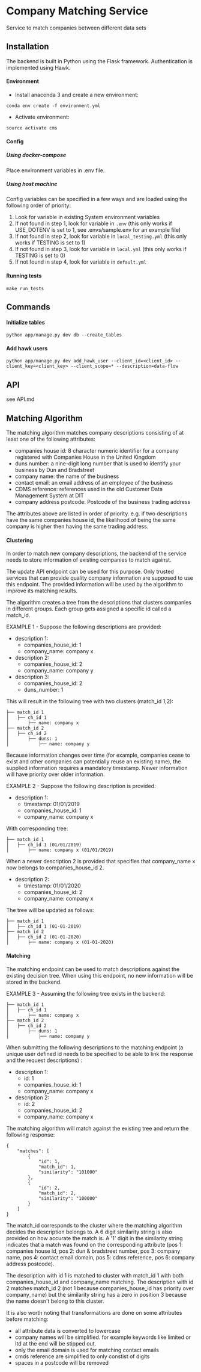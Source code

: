 # Company Matching Service

Service to match companies between different data sets

## Installation
The backend is built in Python using the Flask framework. Authentication is implemented using Hawk.

#### Environment

 * Install anaconda 3 and create a new environment:

`conda env create -f environment.yml`

 * Activate environment:

`source activate cms`

#### Config

##### Using docker-compose
Place environment variables in .env file.

##### Using host machine
Config variables can be specified in a few ways and are loaded using the following order of priority:

1. Look for variable in existing System environment variables
2. If not found in step 1, look for variable in `.env` (this only works if USE_DOTENV is set to 1, see .envs/sample.env for an example file)
3. If not found in step 2, look for variable in `local_testing.yml` (this only works if TESTING is set to 1)
4. If not found in step 3, look for variable in `local.yml` (this only works if TESTING is set to 0)
5. If not found in step 4, look for variable in `default.yml`

#### Running tests

`make run_tests`

## Commands

#### Initialize tables
`python app/manage.py dev db --create_tables`

#### Add hawk users
`python app/manage.py dev add_hawk_user --client_id=<client_id> --client_key=<client_key> --client_scope=* --description=data-flow`

## API

see API.md

## Matching Algorithm

The matching algorithm matches company descriptions consisting of at least one of the following attributes:

* companies house id: 8 character numeric identifier for a company registered with Companies House in the United Kingdom
* duns number: a nine-digit long number that is used to identify your business by Dun and Bradstreet
* company name: the name of the business
* contact email: an email address of an employee of the business 
* CDMS reference: references used in the old Customer Data Management System at DIT
* company address postcode: Postcode of the business trading address

The attributes above are listed in order of priority. e.g. if two descriptions have the same companies house id, the likelihood of being the same company is higher then having the same trading address.

#### Clustering

In order to match new company descriptions, the backend of the service needs to store information of existing companies to match against.

The update API endpoint can be used for this purpose. Only trusted services that can provide quality company information are supposed to use this endpoint. The provided information will be used by the algorithm to improve its matching results. 

The algorithm creates a tree from the descriptions that clusters companies in different groups. Each group gets assigned a specific id called a match_id. 

EXAMPLE 1 - Suppose the following descriptions are provided:
- description 1:
    * companies_house_id: 1
    * company_name: company x
- description 2:
    * companies_house_id: 2
    * company_name: company y
- description 3:
    * companies_house_id: 2
    * duns_number: 1
    
This will result in the following tree with two clusters (match_id 1,2):

```
├── match_id 1
│   ├── ch_id 1
│       ├── name: company x
├── match_id 2
│   ├── ch_id 2
│       ├── duns: 1
│           ├── name: company y
```

Because information changes over time (for example, companies cease to exist and other companies can potentially reuse an existing name), the supplied information requires a mandatory timestamp. Newer information will have priority over older information.

EXAMPLE 2 - Suppose the following description is provided:
- description 1:
    * timestamp: 01/01/2019
    * companies_house_id: 1
    * company_name: company x

With corresponding tree:

```
├── match_id 1
│   ├── ch_id 1 (01/01/2019)
│       ├── name: company x (01/01/2019)
```

When a newer description 2 is provided that specifies that company_name x now belongs to companies_house_id 2.

- description 2:
    * timestamp: 01/01/2020
    * companies_house_id: 2
    * company_name: company x

The tree will be updated as follows:

```
├── match_id 1
│   ├── ch_id 1 (01-01-2019)
├── match_id 2
│   ├── ch_id 2 (01-01-2020)
│       ├── name: company x (01-01-2020)
```

#### Matching

The matching endpoint can be used to match descriptions against the existing decision tree. When using this endpoint, no new information will be stored in the backend.

EXAMPLE 3 - Assuming the following tree exists in the backend:

```
├── match_id 1
│   ├── ch_id 1
│       ├── name: company x
├── match_id 2
│   ├── ch_id 2
│       ├── duns: 1
│           ├── name: company y
```

When submitting the following descriptions to the matching endpoint (a unique user defined id needs to be specified to be able to link the response and the request descriptions)
:

- description 1:
    * id: 1
    * companies_house_id: 1
    * company_name: company x
- description 2:
    * id: 2
    * companies_house_id: 2
    * company_name: company x


The matching algorithm will match against the existing tree and return the following response:

```
{
    "matches": [
        {
            "id": 1,
            "match_id": 1,
            "similarity": "101000"
        },
        {
            "id": 2,
            "match_id": 2,
            "similarity": "100000"
        }                
    ]
}
```

The match_id corresponds to the cluster where the matching algorithm decides the description belongs to. A 6 digit similarity string is also provided on how accurate the match is. A '1' digit in the similarity string indicates that a match was found on the corresponding attribute (pos 1: companies house id, pos 2: dun & bradstreet number, pos 3: company name, pos 4: contact email domain, pos 5: cdms reference, pos 6: company address postcode). 

The description with id 1 is matched to cluster with match_id 1 with both companies_house_id and company_name matching. The description with id 2 matches match_id 2 (not 1 because companies_house_id has priority over company_name) but the similarity string has a zero in position 3 because the name doesn't belong to this cluster.

It is also worth noting that transformations are done on some attributes before matching:
* all attribute data is converted to lowercase
* company names will be simplified. for example keywords like limited or ltd at the end will be stipped out.
* only the email domain is used for matching contact emails
* cmds reference are simplified to only constist of digits
* spaces in a postcode will be removed